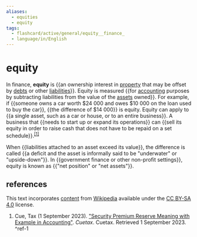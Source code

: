 ```yaml
---
aliases:
  - equities
  - equity
tags:
  - flashcard/active/general/equity__finance_
  - language/in/English
---
```


# equity

In finance, __equity__ is {{an ownership interest in [property](property.md) that may be offset by [debts](debt.md) or other [liabilities](liability%20(financial%20accounting).md)}}. Equity is measured {{for [accounting](accounting.md) purposes by subtracting liabilities from the value of the [assets](asset.md) owned}}. For example, if {{someone owns a car worth $24&nbsp;000 and owes $10&nbsp;000 on the loan used to buy the car}}, {{the difference of $14&nbsp;000}} is equity. Equity can apply to {{a single asset, such as a car or house, or to an entire business}}. A business that {{needs to start up or expand its operations}} can {{sell its equity in order to raise cash that does not have to be repaid on a set schedule}}.<sup>[\[1\]](#^ref-1)</sup> <!--SR:!2024-09-20,4,270!2024-09-19,3,250!2024-09-20,4,270!2024-09-20,4,270!2024-09-19,3,250!2024-09-20,4,270!2024-09-20,4,270-->

When {{liabilities attached to an asset exceed its value}}, the difference is called {{a deficit and the asset is informally said to be "underwater" or "upside-down"}}. In {{government finance or other non-profit settings}}, equity is known as {{"net position" or "net assets"}}. <!--SR:!2024-09-20,4,270!2024-09-20,4,270!2024-09-20,4,270!2024-09-20,4,270-->

## references

This text incorporates [content](https://en.wikipedia.org/wiki/equity_(finance)) from [Wikipedia](Wikipedia.md) available under the [CC BY-SA 4.0](https://creativecommons.org/licenses/by-sa/4.0/) license.

1. Cue, Tax (1 September 2023). ["Security Premium Reserve Meaning with Example in Accounting"](https://www.cuetax.in/security-premium-reserve-meaning-with-example-in-accounting/). _Cuetax_. Cuetax. Retrieved 1 September 2023. <a id="^ref-1"></a>^ref-1
